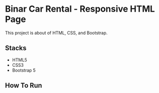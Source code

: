 # Binar Car Rental - Responsive HTML Page

This project is about of HTML, CSS, and Bootstrap.

## Stacks

- HTML5
- CSS3
- Bootstrap 5

## How To Run
